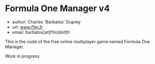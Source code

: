 Formula One Manager v4
================================

* author: 	Charles 'Barbatos' Duprey
* url: 		www.f1m.fr
* email:  	barbatos[at]f1m[dot]fr

This is the code of the free online multiplayer game named Formula One Manager.

Work in progress.
